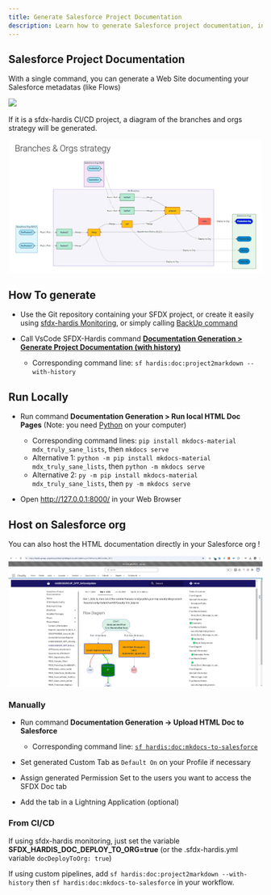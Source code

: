 ```yaml
---
title: Generate Salesforce Project Documentation
description: Learn how to generate Salesforce project documentation, including Flows Visual Differences in History
---
```

<!-- markdownlint-disable MD013 -->

## Salesforce Project Documentation

With a single command, you can generate a Web Site documenting your Salesforce metadatas (like Flows)

![](assets/images/project-documentation.gif)

If it is a sfdx-hardis CI/CD project, a diagram of the branches and orgs strategy will be generated.

![](assets/images/screenshot-doc-branches-strategy.jpg)

## How To generate

- Use the Git repository containing your SFDX project, or create it easily using [sfdx-hardis Monitoring](salesforce-monitoring-home.md), or simply calling [BackUp command](hardis/org/monitor/backup.md)

- Call VsCode SFDX-Hardis command [**Documentation Generation > Generate Project Documentation (with history)**](hardis/doc/project2markdown.md)
  - Corresponding command line: `sf hardis:doc:project2markdown --with-history`

## Run Locally

- Run command **Documentation Generation > Run local HTML Doc Pages** (Note: you need  [Python](https://www.python.org/downloads/) on your computer)
  - Corresponding command lines: `pip install mkdocs-material mdx_truly_sane_lists`, then `mkdocs serve`
  - Alternative 1: `python -m pip install mkdocs-material mdx_truly_sane_lists`, then `python -m mkdocs serve`
  - Alternative 2: `py -m pip install mkdocs-material mdx_truly_sane_lists`, then `py -m mkdocs serve`

- Open <http://127.0.0.1:8000/> in your Web Browser

## Host on Salesforce org

You can also host the HTML documentation directly in your Salesforce org !

![](assets/images/screenshot-html-doc.jpg)

### Manually

- Run command **Documentation Generation -> Upload HTML Doc to Salesforce**
  - Corresponding command line: [`sf hardis:doc:mkdocs-to-salesforce`](hardis/doc/mkdocs-to-salesforce.md)

- Set generated Custom Tab as `Default On` on your Profile if necessary

- Assign generated Permission Set to the users you want to access the SFDX Doc tab

- Add the tab in a Lightning Application (optional)

### From CI/CD

If using sfdx-hardis monitoring, just set the variable **SFDX_HARDIS_DOC_DEPLOY_TO_ORG=true** (or the .sfdx-hardis.yml variable `docDeployToOrg: true`)

If using custom pipelines, add `sf hardis:doc:project2markdown --with-history` then `sf hardis:doc:mkdocs-to-salesforce` in your workflow.
